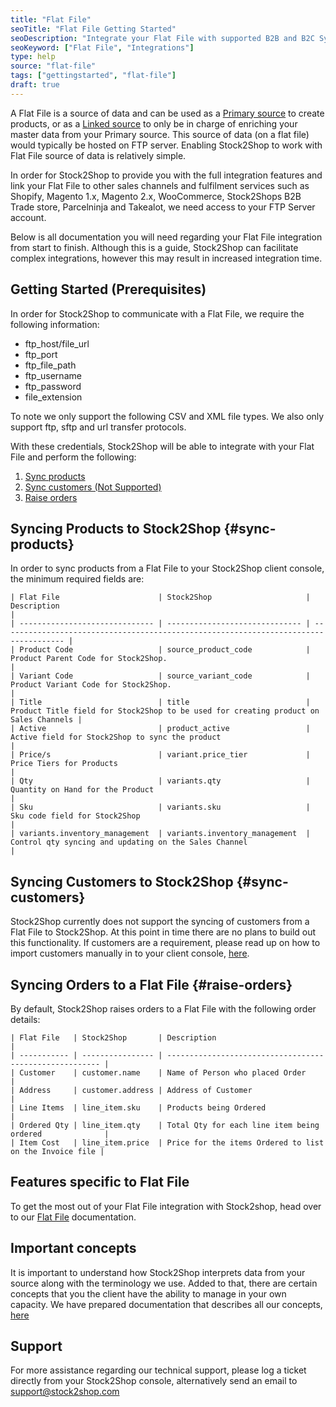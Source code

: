 ```yaml
---
title: "Flat File"
seoTitle: "Flat File Getting Started"
seoDescription: "Integrate your Flat File with supported B2B and B2C Systems through Stock2Shop"
seoKeyword: ["Flat File", "Integrations"]
type: help
source: "flat-file"
tags: ["gettingstarted", "flat-file"]
draft: true
---
```


A Flat File is a source of data and can be used as a [Primary source](/help/how-it-works-primary-sources "Concept of a Primary Source in Stock2Shop") to create products,
or as a [Linked source](help/how-it-works-linked-sources "Concept of a Linked source in Stock2Shop") to only be in charge of enriching your master data from your Primary source.
This source of data (on a flat file) would typically be hosted on FTP server. Enabling Stock2Shop to work with 
Flat File source of data is relatively simple. 

In order for Stock2Shop to provide you with the full integration features and link your Flat File 
to other sales channels and fulfilment services such as 
Shopify, Magento 1.x, Magento 2.x, WooCommerce, Stock2Shops B2B Trade store, 
Parcelninja and Takealot, we need access to your FTP Server account.

Below is all documentation you will need regarding your Flat File integration from start to finish.
Although this is a guide, Stock2Shop can facilitate complex integrations, however this may result in increased integration time.

## Getting Started (Prerequisites)
In order for Stock2Shop to communicate with a Flat File, 
we require the following information:

- ftp_host/file_url
- ftp_port
- ftp_file_path
- ftp_username
- ftp_password
- file_extension

To note we only support the following CSV and XML file types. 
We also only support ftp, sftp and url transfer protocols.

With these credentials, Stock2Shop will be able to integrate with 
your Flat File and perform the following:

1. [Sync products](#sync-products) 
2. [Sync customers (Not Supported)](#sync-customers) 
3. [Raise orders](#raise-orders) 

## Syncing Products to Stock2Shop {#sync-products}
In order to sync products from a Flat File to your Stock2Shop client console, 
the minimum required fields are:

```
| Flat File                      | Stock2Shop                     | Description                                                                          |
| ------------------------------ | ------------------------------ | ------------------------------------------------------------------------------------ |
| Product Code                   | source_product_code            | Product Parent Code for Stock2Shop.                                                  |
| Variant Code                   | source_variant_code            | Product Variant Code for Stock2Shop.                                                 |
| Title                          | title                          | Product Title field for Stock2Shop to be used for creating product on Sales Channels |
| Active                         | product_active                 | Active field for Stock2Shop to sync the product                                      |
| Price/s                        | variant.price_tier             | Price Tiers for Products                                                             |
| Qty                            | variants.qty                   | Quantity on Hand for the Product                                                     |
| Sku                            | variants.sku                   | Sku code field for Stock2Shop                                                        |
| variants.inventory_management  | variants.inventory_management  | Control qty syncing and updating on the Sales Channel                                |
 ```

## Syncing Customers to Stock2Shop  {#sync-customers} 
Stock2Shop currently does not support the syncing of customers from a Flat File to Stock2Shop. 
At this point in time there are no plans to build out this functionality. 
If customers are a requirement, please read up on how to import customers manually in to your client console, [here](/help/how-it-works-customer-import "Manually import customers into Stock2Shop").
 
 
## Syncing Orders to a Flat File {#raise-orders}
By default, Stock2Shop raises orders to a Flat File with the following order details:

```
| Flat File   | Stock2Shop       | Description                                             |
| ----------- | ---------------- | ------------------------------------------------------- |
| Customer    | customer.name    | Name of Person who placed Order                         |
| Address     | customer.address | Address of Customer                                     |
| Line Items  | line_item.sku    | Products being Ordered                                  |
| Ordered Qty | line_item.qty    | Total Qty for each line item being ordered              |
| Item Cost   | line_item.price  | Price for the items Ordered to list on the Invoice file |

 ```

## Features specific to Flat File
To get the most out of your Flat File integration with Stock2shop, 
head over to our [Flat File](/help/features-flat-file "Flat File features") documentation.

## Important concepts 
It is important to understand how Stock2Shop interprets data from your source 
along with the terminology we use. Added to that, there are certain concepts that you 
the client have the ability to manage in your own capacity. We have prepared 
documentation that describes all our concepts, [here](/help/how-it-works "How it works")

## Support
For more assistance regarding our technical support, please log a ticket
directly from your Stock2Shop console, alternatively send an email to support@stock2shop.com
